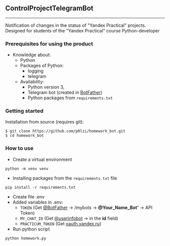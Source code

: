 ## ControlProjectTelegramBot
***

Notification of changes in the status of "Yandex Practical" projects. Designed for students of the "Yandex Practical" course Python-developer

### Prerequisites for using the product

* Knowledge about:
  * Python
  * Packages of Python:
    * logging
    * telegram
  * Availability: 
    * Python version 3, 
    * Telegram bot (created in [BotFather](https://t.me/botfather))
    * Python packages from ```requirements.txt```
### Getting started
Installation from source (requires git):
```shell
$ git clone https://github.com/p0lzi/homework_bot.git
$ cd homework_bot
```
### How to use
* Create a virtual environment
```shell 
python -m venv venv
```
* Installing packages from the ```requirements.txt``` file
```shell
pip install -r requirements.txt
```
* Create file .env
* Added variables in .env:
  * ```TOKEN``` (Get [@BotFather](https://t.me/botfather) -> /mybots -> **@Your_Name_Bot'** -> API Token)
  * ```MY_CHAT_ID``` (Get [@userinfobot](https://t.me/userinfobot) -> in the **id** field)
  * ```PRACTICUM_TOKEN``` (Get [oauth.yandex.ru](https://oauth.yandex.ru/verification_code#access_token=AQAAAAA4rreHAAYckWgS-ZjgRURpjRWzn0pe3m8&token_type=bearer&expires_in=2255894))
* Run python script
```shell
python homework.py
```
